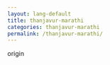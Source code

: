```yaml
---
layout: lang-default
title: thanjavur-marathi
categories: thanjavur-marathi
permalink: /thanjavur-marathi/
---
```

origin